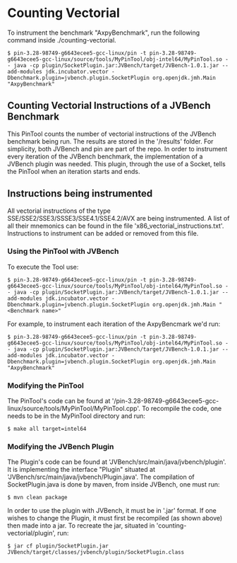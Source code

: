 # Counting Vectorial

To instrument the benchmark "AxpyBenchmark", run the following command inside ./counting-vectorial.

```
$ pin-3.28-98749-g6643ecee5-gcc-linux/pin -t pin-3.28-98749-g6643ecee5-gcc-linux/source/tools/MyPinTool/obj-intel64/MyPinTool.so -- java -cp plugin/SocketPlugin.jar:JVBench/target/JVBench-1.0.1.jar --add-modules jdk.incubator.vector -Dbenchmark.plugin=jvbench.plugin.SocketPlugin org.openjdk.jmh.Main "AxpyBenchmark"
```


## Counting Vectorial Instructions of a JVBench Benchmark
This PinTool counts the number of vectorial instructions of the JVBench benchmark being run. The results are stored in the '/results' folder.
For simplicity, both JVBench and pin are part of the repo.
In order to instrument every iteration of the JVBench benchmark, the implementation of a JVBench plugin was needed. This plugin, through the use of a Socket, tells the PinTool when an iteration starts and ends.

## Instructions being instrumented
All vectorial instructions of the type SSE/SSE2/SSE3/SSSE3/SSE4.1/SSE4.2/AVX are being instrumented. A list of all their mnemonics can be found in the file 'x86_vectorial_instructions.txt'. Instructions to instrument can be added or removed from this file.


### Using the PinTool with JVBench
To execute the Tool use:
```shell
$ pin-3.28-98749-g6643ecee5-gcc-linux/pin -t pin-3.28-98749-g6643ecee5-gcc-linux/source/tools/MyPinTool/obj-intel64/MyPinTool.so -- java -cp plugin/SocketPlugin.jar:JVBench/target/JVBench-1.0.1.jar --add-modules jdk.incubator.vector -Dbenchmark.plugin=jvbench.plugin.SocketPlugin org.openjdk.jmh.Main "<Benchmark name>"
```

For example, to instrument each iteration of the AxpyBencmark we'd run:
```shell
$ pin-3.28-98749-g6643ecee5-gcc-linux/pin -t pin-3.28-98749-g6643ecee5-gcc-linux/source/tools/MyPinTool/obj-intel64/MyPinTool.so -- java -cp plugin/SocketPlugin.jar:JVBench/target/JVBench-1.0.1.jar --add-modules jdk.incubator.vector -Dbenchmark.plugin=jvbench.plugin.SocketPlugin org.openjdk.jmh.Main "AxpyBenchmark"
```


### Modifying the PinTool
The PinTool's code can be found at '/pin-3.28-98749-g6643ecee5-gcc-linux/source/tools/MyPinTool/MyPinTool.cpp'.
To recompile the code, one needs to be in the MyPinTool directory and run:
```shell
$ make all target=intel64
```

### Modifying the JVBench Plugin
The Plugin's code can be found at 'JVBench/src/main/java/jvbench/plugin'.
It is implementing the interface "Plugin" situated at 'JVBench/src/main/java/jvbench/Plugin.java'.
The compilation of SocketPlugin.java is done by maven, from inside JVBench, one must run:
```shell
$ mvn clean package
```
In order to use the plugin with JVBench, it must be in '.jar' format. If one wishes to change the Plugin, it must first be recompiled (as shown above) then made into a jar. To recreate the jar, situated in 'counting-vectorial/plugin', run:
```shell
$ jar cf plugin/SocketPlugin.jar JVBench/target/classes/jvbench/plugin/SocketPlugin.class
```
